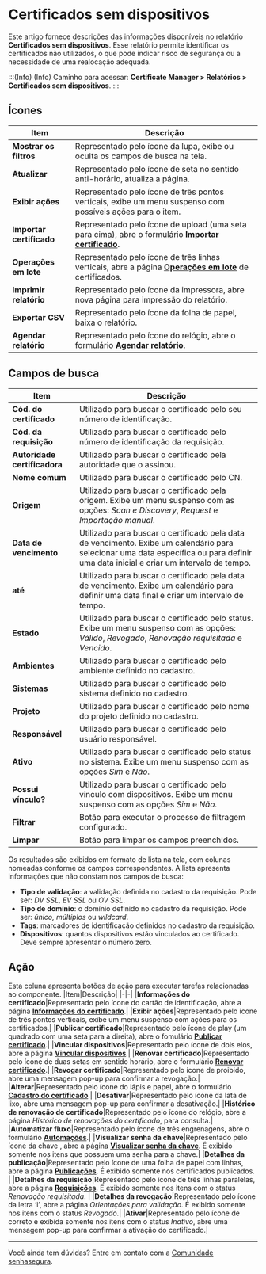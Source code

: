# Certificados sem dispositivos

Este artigo fornece descrições das informações disponíveis no relatório **Certificados sem dispositivos**. Esse relatório permite identificar os certificados não utilizados, o que pode indicar risco de segurança ou a necessidade de uma realocação adequada. 

:::(Info) (Info)
Caminho para acessar: **Certificate Manager > Relatórios > Certificados sem dispositivos**.
:::

## Ícones
|Item|Descrição|
|-|-|
|**Mostrar os filtros**|Representado pelo ícone da lupa, exibe ou oculta os campos de busca na tela.|
|**Atualizar**|Representado pelo ícone de seta no sentido anti-horário, atualiza a página.|
|**Exibir ações**|Representado pelo ícone de três pontos verticais, exibe um menu suspenso com possíveis ações para o item.|
|**Importar certificado**|Representado pelo ícone de upload (uma seta para cima), abre o formulário **[Importar certificado](/v3-32/docs/pt/certificates-flow-how-to-import-certificate)**.|
|**Operações em lote**|Representado pelo ícone de três linhas verticais, abre a página **[Operações em lote](/v3-32/docs/pt/certificate-manager-batch-operations)** de certificados.|
|**Imprimir relatório**|Representado pelo ícone da impressora, abre nova página para impressão do relatório.|
|**Exportar CSV**|Representado pelo ícone da folha de papel, baixa o relatório.|
|**Agendar relatório**|Representado pelo ícone do relógio, abre o formulário **[Agendar relatório](/v3-32/docs/pt/general-information-how-to-issue-download-and-schedule-device-reports)**.|

## Campos de busca
|Item|Descrição|
|-|-|
|**Cód. do certificado**|Utilizado para buscar o certificado pelo seu número de identificação.|
|**Cód. da requisição**|Utilizado para buscar o certificado pelo número de identificação da requisição.|
|**Autoridade certificadora**|Utilizado para buscar o certificado pela autoridade que o assinou.|
|**Nome comum**|Utilizado para buscar o certificado pelo CN.|
|**Origem**|Utilizado para buscar o certificado pela origem. Exibe um menu suspenso com as opções: *Scan e Discovery*, *Request* e *Importação manual*. 
|**Data de vencimento**|Utilizado para buscar o certificado pela data de vencimento. Exibe um calendário para selecionar uma data específica ou para definir uma data inicial e criar um intervalo de tempo.
|**até**|Utilizado para buscar o certificado pela data de vencimento. Exibe um calendário para definir uma data final e criar um intervalo de tempo.
|**Estado**|Utilizado para buscar o certificado pelo status. Exibe um menu suspenso com as opções: *Válido*, *Revogado*, *Renovação requisitada* e *Vencido*. 
|**Ambientes**|Utilizado para buscar o certificado pelo ambiente definido no cadastro.|
|**Sistemas**|Utilizado para buscar o certificado pelo sistema definido no cadastro.|
|**Projeto**|Utilizado para buscar o certificado pelo nome do projeto definido no cadastro.|
|**Responsável**|Utilizado para buscar o certificado pelo usuário responsável.|
|**Ativo**|Utilizado para buscar o certificado pelo status no sistema. Exibe um menu suspenso com as opções *Sim* e *Não*. |
|**Possui vínculo?**|Utilizado para buscar o certificado pelo vínculo com dispositivos. Exibe um menu suspenso com as opções *Sim* e *Não*. |
|**Filtrar**|Botão para executar o processo de filtragem configurado.|
|**Limpar**|Botão para limpar os campos preenchidos.|

Os resultados são exibidos em formato de lista na tela, com colunas nomeadas conforme os campos correspondentes. A lista apresenta informações que não constam nos campos de busca:

* **Tipo de validação**: a validação definida no cadastro da requisição. Pode ser: *DV SSL, EV SSL* ou *OV SSL*.
* **Tipo de domínio**: o domínio definido no cadastro da requisição. Pode ser: *único, múltiplos* ou *wildcard*.
* **Tags**: marcadores de identificação definidos no cadastro da requisição.
* **Dispositivos**: quantos dispositivos estão vinculados ao certificado. Deve sempre apresentar o número zero.

## Ação
Esta coluna apresenta botões de ação para executar tarefas relacionadas ao componente.
|Item|Descrição|
|-|-|
|**Informações do certificado**|Representado pelo ícone do cartão de identificação, abre a página **[Informações do certificado](/v3-32/docs/pt/certificate-manager-certificate-information)**.|
|**Exibir ações**|Representado pelo ícone de três pontos verticais, exibe um menu suspenso com ações para os certificados.|
|**Publicar certificado**|Representado pelo ícone de play (um quadrado com uma seta para a direita), abre o fomulário **[Publicar certificado](/v3-32/docs/pt/certificates-flow-how-to-publish-a-certificate)**.|
|**Vincular dispositivos**|Representado pelo ícone de dois elos, abre a página **[Vincular dispositivos](/v3-32/docs/pt/certificate-manager-settings-how-to-link-devices-certificate)**.|
|**Renovar certificado**|Representado pelo ícone de duas setas em sentido horário, abre o formulário **[Renovar certificado](/v3-32/docs/pt/certificates-flow-how-to-renew-a-certificate)**.|
|**Revogar certificado**|Representado pelo ícone de proibido, abre uma mensagem pop-up para confirmar a revogação.|
|**Alterar**|Representado pelo ícone do lápis e papel, abre o formulário **[Cadastro do certificado](/v3-32/docs/pt/certificate-manager-reference-certificate-form)**.|
|**Desativar**|Representado pelo ícone da lata de lixo, abre uma mensagem pop-up para confirmar a desativação.|
|**Histórico de renovação de certificado**|Representado pelo ícone do relógio, abre a página *Histórico de renovações do certificado*, para consulta.|
|**Automatizar fluxo**|Representado pelo ícone de três engrenagens, abre o formulário **[Automações](/v3-32/docs/pt/how-to-automate-the-lifecycle-of-a-certificate)**.|
|**Visualizar senha da chave**|Representado pelo ícone da chave , abre a página **[Visualizar senha da chave](/v3-32/docs/pt/certificate-manager-settings-how-to-retrieve-cert-passwords)**. É exibido somente nos itens que possuem uma senha para a chave.|
|**Detalhes da publicação**|Representado pelo ícone de uma folha de papel com linhas, abre a página **[Publicações](/v3-32/docs/pt/certificate-manager-reference-publishing)**. É exibido somente nos certificados publicados. |
|**Detalhes da requisição**|Representado pelo ícone de três linhas paralelas, abre a página **[Requisições](/v3-32/docs/pt/certificate-manager-reference-certificate-requests)**. É exibido somente nos itens com o status *Renovação requisitada*. |
|**Detalhes da revogação**|Representado pelo ícone da letra ‘i’, abre a página *Orientações para validação*. É exibido somente nos itens com o status *Revogado*.|
|**Ativar**|Representado pelo ícone de correto e exibida somente nos itens com o status *Inativo*, abre uma mensagem pop-up para confirmar a ativação do certificado.|
***
Você ainda tem dúvidas? Entre em contato com a [Comunidade senhasegura](https://community.senhasegura.io/).

